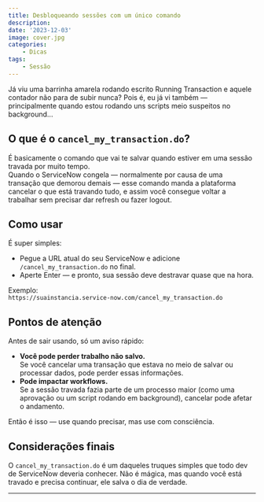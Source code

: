 ```yaml
---
title: Desbloqueando sessões com um único comando
description:
date: '2023-12-03'
image: cover.jpg
categories:
    - Dicas
tags:
    - Sessão
---
```


Já viu uma barrinha amarela rodando escrito Running Transaction e aquele contador não para de subir nunca?
Pois é, eu já vi também — principalmente quando estou rodando uns scripts meio suspeitos no background...

## O que é o `cancel_my_transaction.do`?

É basicamente o comando que vai te salvar quando estiver em uma sessão travada por muito tempo.  
Quando o ServiceNow congela — normalmente por causa de uma transação que demorou demais — esse comando manda a plataforma cancelar o que está travando tudo, e assim você consegue voltar a trabalhar sem precisar dar refresh ou fazer logout.

## Como usar

É super simples:

- Pegue a URL atual do seu ServiceNow e adicione `/cancel_my_transaction.do` no final.
- Aperte Enter — e pronto, sua sessão deve destravar quase que na hora.

Exemplo:  
`https://suainstancia.service-now.com/cancel_my_transaction.do`

## Pontos de atenção

Antes de sair usando, só um aviso rápido:

- **Você pode perder trabalho não salvo.**  
  Se você cancelar uma transação que estava no meio de salvar ou processar dados, pode perder essas informações.
- **Pode impactar workflows.**  
  Se a sessão travada fazia parte de um processo maior (como uma aprovação ou um script rodando em background), cancelar pode afetar o andamento.

Então é isso — use quando precisar, mas use com consciência.

## Considerações finais

O `cancel_my_transaction.do` é um daqueles truques simples que todo dev de ServiceNow deveria conhecer. Não é mágica, mas quando você está travado e precisa continuar, ele salva o dia de verdade.

---